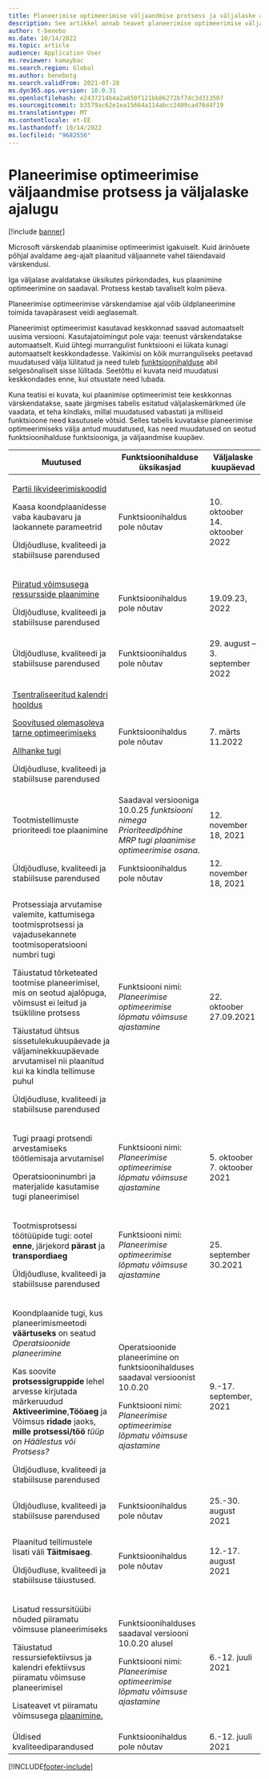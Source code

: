 ```yaml
---
title: Planeerimise optimeerimise väljaandmise protsess ja väljalaske ajalugu
description: See artikkel annab teavet planeerimise optimeerimise väljalaske protsessi ja vabastamise ajaloo kohta.
author: t-benebo
ms.date: 10/14/2022
ms.topic: article
audience: Application User
ms.reviewer: kamaybac
ms.search.region: Global
ms.author: benebotg
ms.search.validFrom: 2021-07-28
ms.dyn365.ops.version: 10.0.31
ms.openlocfilehash: e2437214b4a2a850f121bb86272bf7dc3d313507
ms.sourcegitcommit: b3579ac62e1ea15664a114abcc2409cad76d4f19
ms.translationtype: MT
ms.contentlocale: et-EE
ms.lasthandoff: 10/14/2022
ms.locfileid: "9682556"
---
```

# <a name="planning-optimization-release-process-and-release-history"></a>Planeerimise optimeerimise väljaandmise protsess ja väljalaske ajalugu

[!include [banner](../../includes/banner.md)]

Microsoft värskendab plaanimise optimeerimist igakuiselt. Kuid ärinõuete põhjal avaldame aeg-ajalt plaanitud väljaannete vahel täiendavaid värskendusi.

Iga väljalase avaldatakse üksikutes piirkondades, kus plaanimine optimeerimine on saadaval. Protsess kestab tavaliselt kolm päeva.

Planeerimise optimeerimise värskendamise ajal võib üldplaneerimine toimida tavapärasest veidi aeglasemalt.

Planeerimist optimeerimist kasutavad keskkonnad saavad automaatselt uusima versiooni. Kasutajatoimingut pole vaja: teenust värskendatakse automaatselt. Kuid ühtegi murrangulist funktsiooni ei lükata kunagi automaatselt keskkondadesse. Vaikimisi on kõik murranguliseks peetavad muudatused välja lülitatud ja need tuleb [funktsioonihalduse](../../../fin-ops-core/fin-ops/get-started/feature-management/feature-management-overview.md) abil selgesõnaliselt sisse lülitada. Seetõttu ei kuvata neid muudatusi keskkondades enne, kui otsustate need lubada.

Kuna teatisi ei kuvata, kui plaanimise optimeerimist teie keskkonnas värskendatakse, saate järgmises tabelis esitatud väljalaskemärkmed üle vaadata, et teha kindlaks, millal muudatused vabastati ja milliseid funktsioone need kasutusele võtsid. Selles tabelis kuvatakse planeerimise optimeerimiseks välja antud muudatused, kas need muudatused on seotud funktsioonihalduse funktsiooniga, ja väljaandmise kuupäev.

| Muutused | Funktsioonihalduse üksikasjad | Väljalaske kuupäevad |
|---|---|---|
| <p>[Partii likvideerimiskoodid](../../inventory/batch-disposition-codes.md)</p><p>Kaasa koondplaanidesse vaba kaubavaru ja laokannete parameetrid</p><p>Üldjõudluse, kvaliteedi ja stabiilsuse parendused</p> | Funktsioonihaldus pole nõutav | 10. oktoober 14. oktoober 2022 |
| <p>[Piiratud võimsusega ressursside plaanimine](finite-capacity.md)</p><p>Üldjõudluse, kvaliteedi ja stabiilsuse parendused</p> | Funktsioonihaldus pole nõutav | 19.09.23, 2022 |
| Üldjõudluse, kvaliteedi ja stabiilsuse parendused | Funktsioonihaldus pole nõutav | 29. august – 3. september 2022 |
| <p>[Tsentraliseeritud kalendri hooldus](../supply-chain-calendars-master-planning.md)</p><p>[Soovitused olemasoleva tarne optimeerimiseks](../action-messages.md)</p><p>[Allhanke tugi](../../production-control/manage-subcontract-work-production.md)</p><p>Üldjõudluse, kvaliteedi ja stabiilsuse parendused</p> | Funktsioonihaldus pole nõutav | 7. märts 11.2022 |
| Tootmistellimuste prioriteedi toe plaanimine | Saadaval versiooniga 10.0.25 *funktsiooni nimega Prioriteedipõhine MRP tugi plaanimise optimeerimise osana*. | 12. november 18, 2021 |
| Üldjõudluse, kvaliteedi ja stabiilsuse parendused | Funktsioonihaldus pole nõutav | 12. november 18, 2021 |
| <p>Protsessiaja arvutamise valemite, kattumisega tootmisprotsessi ja vajadusekannete tootmisoperatsiooni numbri tugi</p><p>Täiustatud tõrketeated tootmise planeerimisel, mis on seotud ajalõpuga, võimsust ei leitud ja tsükliline protsess</p><p>Täiustatud ühtsus sissetulekukuupäevade ja väljaminekkuupäevade arvutamisel nii plaanitud kui ka kindla tellimuse puhul</p><p>Üldjõudluse, kvaliteedi ja stabiilsuse parendused</p> | Funktsiooni nimi: *Planeerimise optimeerimise lõpmatu võimsuse ajastamine* | 22. oktoober 27.09.2021 |
| <p>Tugi praagi protsendi arvestamiseks töötlemisaja arvutamisel</p><p>Operatsiooninumbri ja materjalide kasutamise tugi planeerimisel</p> | Funktsiooni nimi: *Planeerimise optimeerimise lõpmatu võimsuse ajastamine* | 5. oktoober 7. oktoober 2021 |
| <p>Tootmisprotsessi töötüüpide tugi: ootel **enne**, järjekord **pärast** ja **transpordiaeg**</p><p>Üldjõudluse, kvaliteedi ja stabiilsuse parendused</p> | Funktsiooni nimi: *Planeerimise optimeerimise lõpmatu võimsuse ajastamine* | 25. september 30.2021 |
| <p>Koondplaanide tugi, kus planeerimismeetodi **väärtuseks** on seatud *Operatsioonide planeerimine*</p><p>Kas soovite **protsessigruppide** lehel arvesse kirjutada märkeruudud **Aktiveerimine**,**Tööaeg** ja Võimsus **ridade** jaoks, **mille protsessi/töö** *tüüp on Häälestus või* *Protsess?* </p><p>Üldjõudluse, kvaliteedi ja stabiilsuse parendused</p> | <p>Operatsioonide planeerimine on funktsioonihalduses saadaval versioonist 10.0.20</p><p>Funktsiooni nimi: *Planeerimise optimeerimise lõpmatu võimsuse ajastamine*</p> | 9.-17. september, 2021 |
| Üldjõudluse, kvaliteedi ja stabiilsuse parendused | Funktsioonihaldus pole nõutav | 25.-30. august 2021 |
| <p>Plaanitud tellimustele lisati väli **Täitmisaeg**.</p><p>Üldjõudluse, kvaliteedi ja stabiilsuse täiustused.</p> | Funktsioonihaldus pole nõutav | 12.-17. august 2021 |
| <p>Lisatud ressursitüübi nõuded piiramatu võimsuse planeerimiseks</p><p>Täiustatud ressursiefektiivsus ja kalendri efektiivsus piiramatu võimsuse planeerimisel</p><p>Lisateavet vt piiramatu võimsusega [plaanimine.](infinite-capacity-planning.md)</p> | <p>Funktsioonihalduses saadaval versiooni 10.0.20 alusel</p><p>Funktsiooni nimi: *Planeerimise optimeerimise lõpmatu võimsuse ajastamine*</p> | 6.-12. juuli 2021 |
| Üldised kvaliteediparandused | Funktsioonihaldus pole nõutav | 6.-12. juuli 2021 |

[!INCLUDE[footer-include](../../../includes/footer-banner.md)]
